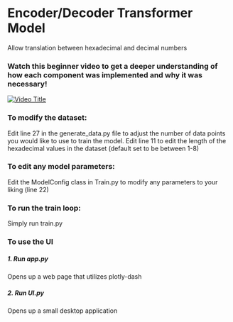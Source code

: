 # Encoder/Decoder Transformer Model
Allow translation between hexadecimal and decimal numbers

### Watch this beginner video to get a deeper understanding of how each component was implemented and why it was necessary!
[![Video Title]([https://img.youtube.com/vi/VIDEO_ID/0.jpg)](https://www.youtube.com/watch?v=VIDEO_ID](https://youtu.be/C4SXqLRX3Y0))

### To modify the dataset:
Edit line 27 in the generate_data.py file to adjust the number of data points you would like to use to train the model.
Edit line 11 to edit the length of the hexadecimal values in the dataset (default set to be between 1-8)

### To edit any model parameters:
Edit the ModelConfig class in Train.py to modify any parameters to your liking (line 22)

### To run the train loop:
Simply run train.py

### To use the UI
##### 1. Run app.py
  Opens up a web page that utilizes plotly-dash

##### 2. Run UI.py
  Opens up a small desktop application
  







